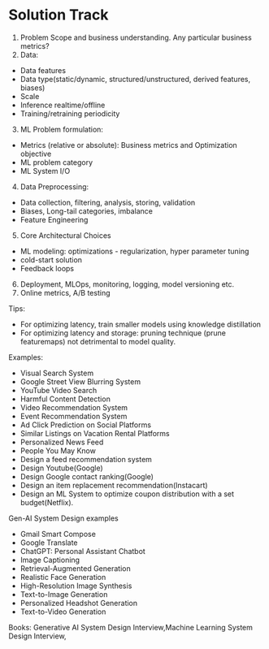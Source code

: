 # Solution Track
1. Problem Scope and business understanding. Any particular business metrics?
2. Data:
  * Data features
  * Data type(static/dynamic, structured/unstructured, derived features, biases)
  * Scale
  * Inference realtime/offline
  * Training/retraining periodicity
3. ML Problem formulation:
  * Metrics (relative or absolute): Business metrics and Optimization objective
  * ML problem category
  * ML System I/O
4. Data Preprocessing:
  * Data collection, filtering, analysis, storing, validation
  * Biases, Long-tail categories, imbalance
  * Feature Engineering
5. Core Architectural Choices
  * ML modeling: optimizations - regularization, hyper parameter tuning
  * cold-start solution
  * Feedback loops
6. Deployment, MLOps, monitoring, logging, model versioning etc.
7. Online metrics, A/B testing

Tips: 
* For optimizing latency, train smaller models using knowledge distillation
* For optimizing latency and storage: pruning technique (prune featuremaps) not detrimental to model quality.

Examples: 
* Visual Search System
* Google Street View Blurring System
* YouTube Video Search
* Harmful Content Detection
* Video Recommendation System
* Event Recommendation System
* Ad Click Prediction on Social Platforms
* Similar Listings on Vacation Rental Platforms
* Personalized News Feed
* People You May Know
* Design a feed recommendation system
* Design Youtube(Google)
* Design Google contact ranking(Google)
* Design an item replacement recommendation(Instacart)
* Design an ML System to optimize coupon distribution with a set budget(Netflix).

Gen-AI System Design examples
* Gmail Smart Compose
* Google Translate
* ChatGPT: Personal Assistant Chatbot
* Image Captioning
* Retrieval-Augmented Generation
* Realistic Face Generation
* High-Resolution Image Synthesis
* Text-to-Image Generation
* Personalized Headshot Generation
* Text-to-Video Generation

Books: Generative AI System Design Interview,Machine Learning System Design Interview,
